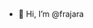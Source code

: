 - 👋 Hi, I’m @frajara


<!---
frajara/frajara is a ✨ special ✨ repository because its `README.md` (this file) appears on your GitHub profile.
You can click the Preview link to take a look at your changes.
--->
